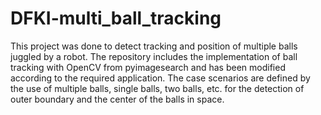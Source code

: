# DFKI-multi_ball_tracking
This project was done to detect tracking and position of multiple balls juggled by a robot. The repository includes the implementation of ball tracking with OpenCV from pyimagesearch and has been modified according to the required application. The case scenarios are defined by the use of multiple balls, single balls, two balls, etc. for the detection of outer boundary and the center of the balls in space.
